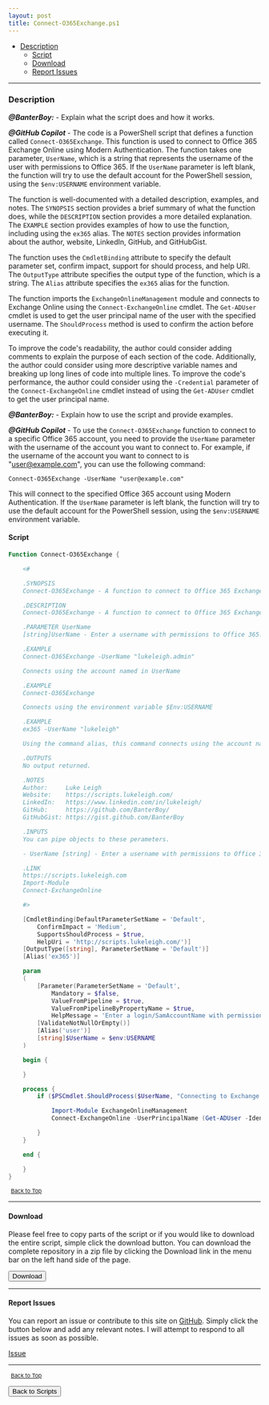 ```yaml
---
layout: post
title: Connect-O365Exchange.ps1
---
```


- [Description](#description)
  - [Script](#script)
  - [Download](#download)
  - [Report Issues](#report-issues)

---

### Description

**_@BanterBoy:_** - Explain what the script does and how it works.

**_@GitHub Copilot_** - The code is a PowerShell script that defines a function called `Connect-O365Exchange`. This function is used to connect to Office 365 Exchange Online using Modern Authentication. The function takes one parameter, `UserName`, which is a string that represents the username of the user with permissions to Office 365. If the `UserName` parameter is left blank, the function will try to use the default account for the PowerShell session, using the `$env:USERNAME` environment variable.

The function is well-documented with a detailed description, examples, and notes. The `SYNOPSIS` section provides a brief summary of what the function does, while the `DESCRIPTION` section provides a more detailed explanation. The `EXAMPLE` section provides examples of how to use the function, including using the `ex365` alias. The `NOTES` section provides information about the author, website, LinkedIn, GitHub, and GitHubGist.

The function uses the `CmdletBinding` attribute to specify the default parameter set, confirm impact, support for should process, and help URI. The `OutputType` attribute specifies the output type of the function, which is a string. The `Alias` attribute specifies the `ex365` alias for the function.

The function imports the `ExchangeOnlineManagement` module and connects to Exchange Online using the `Connect-ExchangeOnline` cmdlet. The `Get-ADUser` cmdlet is used to get the user principal name of the user with the specified username. The `ShouldProcess` method is used to confirm the action before executing it.

To improve the code's readability, the author could consider adding comments to explain the purpose of each section of the code. Additionally, the author could consider using more descriptive variable names and breaking up long lines of code into multiple lines. To improve the code's performance, the author could consider using the `-Credential` parameter of the `Connect-ExchangeOnline` cmdlet instead of using the `Get-ADUser` cmdlet to get the user principal name.

**_@BanterBoy:_** - Explain how to use the script and provide examples.

**_@GitHub Copilot_** - To use the `Connect-O365Exchange` function to connect to a specific Office 365 account, you need to provide the `UserName` parameter with the username of the account you want to connect to. For example, if the username of the account you want to connect to is "user@example.com", you can use the following command:

```
Connect-O365Exchange -UserName "user@example.com"
```

This will connect to the specified Office 365 account using Modern Authentication. If the `UserName` parameter is left blank, the function will try to use the default account for the PowerShell session, using the `$env:USERNAME` environment variable.

#### Script

```powershell
Function Connect-O365Exchange {

    <#

    .SYNOPSIS
    Connect-O365Exchange - A function to connect to Office 365 Exchange Online using Modern Authentication.

	.DESCRIPTION
    Connect-O365Exchange - A function to connect to Office 365 Exchange Online using Modern Authentication. This function will import the ExchangeOnlineManagement module and connect to Exchange Online using the credentials of the user named in UserName. If UserName is left blank it will try to use the default account for the powershell session, using the '$env:USERNAME' environment variable.

	.PARAMETER UserName
    [string]UserName - Enter a username with permissions to Office 365. If left blank it will try to use the default account for the powershell session, using the '$env:USERNAME' environment variable.

	.EXAMPLE
    Connect-O365Exchange -UserName "lukeleigh.admin"

    Connects using the account named in UserName

	.EXAMPLE
    Connect-O365Exchange

    Connects using the environment variable $Env:USERNAME

	.EXAMPLE
    ex365 -UserName "lukeleigh"

    Using the command alias, this command connects using the account named in UserName

	.OUTPUTS
    No output returned.

	.NOTES
    Author:     Luke Leigh
    Website:    https://scripts.lukeleigh.com/
    LinkedIn:   https://www.linkedin.com/in/lukeleigh/
    GitHub:     https://github.com/BanterBoy/
    GitHubGist: https://gist.github.com/BanterBoy

	.INPUTS
    You can pipe objects to these perameters.

    - UserName [string] - Enter a username with permissions to Office 365. If left blank it will try to use the default account for the powershell session, using the '$env:USERNAME' environment variable.

	.LINK
    https://scripts.lukeleigh.com
    Import-Module
    Connect-ExchangeOnline

    #>

    [CmdletBinding(DefaultParameterSetName = 'Default',
        ConfirmImpact = 'Medium',
        SupportsShouldProcess = $true,
        HelpUri = 'http://scripts.lukeleigh.com/')]
    [OutputType([string], ParameterSetName = 'Default')]
    [Alias('ex365')]

    param
    (
        [Parameter(ParameterSetName = 'Default',
            Mandatory = $false,
            ValueFromPipeline = $true,
            ValueFromPipelineByPropertyName = $true,
            HelpMessage = 'Enter a login/SamAccountName with permissions to Office 365 e.g. "lukeleigh.admin". If left blank it will try to use the default account for the powershell session, using the env:USERNAME environment variable.')]
        [ValidateNotNullOrEmpty()]
        [Alias('user')]
        [string]$UserName = $env:USERNAME
    )

    begin {

    }

    process {
        if ($PSCmdlet.ShouldProcess($UserName, "Connecting to Exchange Online as")) {

            Import-Module ExchangeOnlineManagement
            Connect-ExchangeOnline -UserPrincipalName (Get-ADUser -Identity $UserName).UserPrincipalName -ShowBanner:$false

        }
    }

    end {

    }
}
```

<span style="font-size:11px;"><a href="#"><i class="fas fa-caret-up" aria-hidden="true" style="color: white; margin-right:5px;"></i>Back to Top</a></span>

---

#### Download

Please feel free to copy parts of the script or if you would like to download the entire script, simple click the download button. You can download the complete repository in a zip file by clicking the Download link in the menu bar on the left hand side of the page.

<button class="btn" type="submit" onclick="window.open('/PowerShell/NewFunctions/Connect-O365Exchange.ps1')">
    <i class="fa fa-cloud-download-alt">
    </i>
        Download
</button>

---

#### Report Issues

You can report an issue or contribute to this site on <a href="https://github.com/BanterBoy/scripts-blog/issues">GitHub</a>. Simply click the button below and add any relevant notes. I will attempt to respond to all issues as soon as possible.

<!-- Place this tag where you want the button to render. -->

<a class="github-button" href="https://github.com/BanterBoy/scripts-blog/issues/new?title=Connect-O365Exchange.ps1&body=There is a problem with this function. Please find details below." data-show-count="true" aria-label="Issue BanterBoy/scripts-blog on GitHub">Issue</a>

---

<span style="font-size:11px;"><a href="#"><i class="fas fa-caret-up" aria-hidden="true" style="color: white; margin-right:5px;"></i>Back to Top</a></span>

<a href="/menu/_pages/scripts.html">
    <button class="btn">
        <i class='fas fa-reply'>
        </i>
            Back to Scripts
    </button>
</a>

[1]: http://ecotrust-canada.github.io/markdown-toc
[2]: https://github.com/googlearchive/code-prettify
